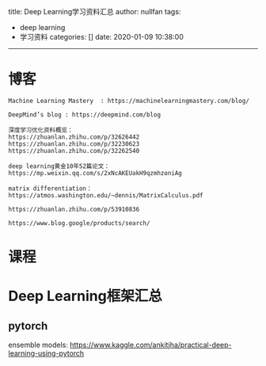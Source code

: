 title: Deep Learning学习资料汇总
author: nullfan
tags:
  - deep learning
  - 学习资料
categories: []
date: 2020-01-09 10:38:00
---
# 博客  
```
Machine Learning Mastery  : https://machinelearningmastery.com/blog/
```
```
DeepMind’s blog : https://deepmind.com/blog
```

```
深度学习优化资料概览：
https://zhuanlan.zhihu.com/p/32626442
https://zhuanlan.zhihu.com/p/32230623
https://zhuanlan.zhihu.com/p/32262540
```
```
deep learning黄金10年52篇论文：
https://mp.weixin.qq.com/s/2xNcAKEUakH9qzmhzoniAg
```

```
matrix differentiation：
https://atmos.washington.edu/~dennis/MatrixCalculus.pdf
```
```
https://zhuanlan.zhihu.com/p/53910836
```
```
https://www.blog.google/products/search/
```
# 课程

# Deep Learning框架汇总  
## pytorch
ensemble models:
https://www.kaggle.com/ankitjha/practical-deep-learning-using-pytorch